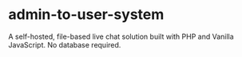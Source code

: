 # admin-to-user-system
A self-hosted, file-based live chat solution built with PHP and Vanilla JavaScript. No database required.
